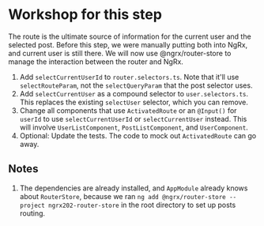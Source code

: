 # Workshop for this step

The route is the ultimate source of information for the current user
and the selected post. Before this step, we were manually putting both
into NgRx, and current user is still there. We will now use
@ngrx/router-store to manage the interaction between the router and
NgRx.

1. Add `selectCurrentUserId` to `router.selectors.ts`. Note that it'll
   use `selectRouteParam`, not the `selectQueryParam` that the post
   selector uses.
2. Add `selectCurrentUser` as a compound selector to
   `user.selectors.ts`. This replaces the existing `selectUser`
   selector, which you can remove.
3. Change all components that use `ActivatedRoute` or an `@Input()`
   for `userId` to use `selectCurrentUserId` or `selectCurrentUser`
   instead. This will involve `UserListComponent`, `PostListComponent`,
   and `UserComponent`.
4. Optional: Update the tests. The code to mock out `ActivatedRoute`
   can go away.

## Notes

1. The dependencies are already installed, and `AppModule` already
   knows about `RouterStore`, because we ran
   `ng add @ngrx/router-store --project ngrx202-router-store` in the root
   directory to set up posts routing.
